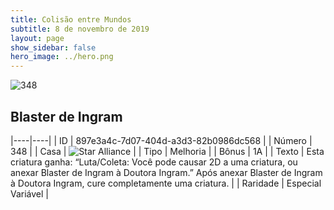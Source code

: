 ```yaml
---
title: Colisão entre Mundos
subtitle: 8 de novembro de 2019
layout: page
show_sidebar: false
hero_image: ../hero.png
---
```


![348](https://cdn.keyforgegame.com/media/card_front/pt/452_348_FRF7JPGFR94R_pt.png)

## Blaster de Ingram

|----|----|
| ID | 897e3a4c-7d07-404d-a3d3-82b0986dc568 |
| Número | 348 |
| Casa | ![Star Alliance](https://archonarcana.com/images/thumb/7/7d/Star_Alliance.png/22px-Star_Alliance.png "Aliança Estelar") |
| Tipo | Melhoria |
| Bônus | 1A |
| Texto | Esta criatura ganha: “Luta/Coleta:  Você pode causar 2D a uma criatura, ou anexar Blaster de Ingram à Doutora Ingram.”  Após anexar Blaster de Ingram à Doutora Ingram, cure completamente uma criatura. |
| Raridade | Especial Variável |
